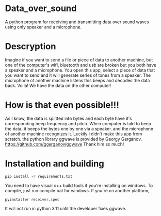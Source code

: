 # Data_over_sound
A python program for receiving and transmitting data over sound waves using only speaker and a microphone.
# Descryption
Imagine if you want to send a file or piece of data to another machine, but one of the computer's wifi, bluetooth and usb are broken but you both have a speaker and a microphone.
You open this app, select a piece of data that you want to send and it will generate series of tones from a speaker. The microphone of another machine listens this beeps and decodes the data back.
Voila! We have the data on the other computer!
#  How is that even possible!!!
As I know, the data is splitted into bytes and each byte have it's corresponding beep frequency and pitch.
When computer is told to beep the data, it beeps the bytes one by one via a speaker. and the microphone of another machine recognizes it.
Luckily i didn't make this app from scratch. the python library ggwave is provided by Georgy Gerganov.
https://github.com/ggerganov/ggwave
Thank him so much!
# Installation and building
```
pip install -r requirements.txt
```
You need to have visual c++ build tools if you're installing on windows.
To compile, just run compile.bat for windows.
If you're on another platform,
```
pyinstaller receiver.spec
```
It will not run in python 3.11 until the developer fixes ggwave.
